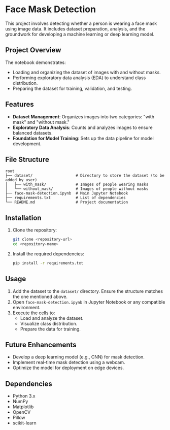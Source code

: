 # Face Mask Detection

This project involves detecting whether a person is wearing a face mask using image data. It includes dataset preparation, analysis, and the groundwork for developing a machine learning or deep learning model.

## Project Overview
The notebook demonstrates:
- Loading and organizing the dataset of images with and without masks.
- Performing exploratory data analysis (EDA) to understand class distribution.
- Preparing the dataset for training, validation, and testing.

## Features
- **Dataset Management**: Organizes images into two categories: "with mask" and "without mask."
- **Exploratory Data Analysis**: Counts and analyzes images to ensure balanced datasets.
- **Foundation for Model Training**: Sets up the data pipeline for model development.

## File Structure
```
root
├── dataset/                   # Directory to store the dataset (to be added by user)
│   ├── with_mask/             # Images of people wearing masks
│   └── without_mask/          # Images of people without masks
├── face-mask-detection.ipynb  # Main Jupyter Notebook
├── requirements.txt           # List of dependencies
└── README.md                  # Project documentation
```

## Installation
1. Clone the repository:
   ```bash
   git clone <repository-url>
   cd <repository-name>
   ```
2. Install the required dependencies:
   ```bash
   pip install -r requirements.txt
   ```

## Usage
1. Add the dataset to the `dataset/` directory. Ensure the structure matches the one mentioned above.
2. Open `face-mask-detection.ipynb` in Jupyter Notebook or any compatible environment.
3. Execute the cells to:
   - Load and analyze the dataset.
   - Visualize class distribution.
   - Prepare the data for training.

## Future Enhancements
- Develop a deep learning model (e.g., CNN) for mask detection.
- Implement real-time mask detection using a webcam.
- Optimize the model for deployment on edge devices.

## Dependencies
- Python 3.x
- NumPy
- Matplotlib
- OpenCV
- Pillow
- scikit-learn

